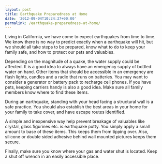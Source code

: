 ```yaml
---
layout: post
title: Earthquake Preparedness at Home
date: '2012-09-04T10:24:37+00:00'
permalink: /earthquake-preparedness-at-home/
---
```

Living in California, we have come to expect earthquakes from time to time. We know there is no way to predict exactly when a earthquake will hit, but we should all take steps to be prepared, know what to do to keep your family safe, and how to protect our pets and valuables.

Depending on the magnitude of a quake, the water supply could be affected. It is a good idea to always have an emergency supply of bottled water on hand. Other items that should be accessible in an emergency are flash lights, candles and a radio that runs on batteries. You may want to consider a generator or battery pack to recharge cell phones. If you have pets, keeping carriers handy is also a good idea. Make sure all family members know where to find these items.

During an earthquake, standing with your head facing a structural wall is a safe practice. You should also establish the best areas in your home for your family to take cover, and have escape routes identified.

A simple and inexpensive way help prevent breakage of valuables like crystal, glass figurines etc. is earthquake putty. You simply apply a small amount to base of these items. This keeps them from tipping over. Also, silicone or double sided adhesive behind wall mounted pictures keeps them secure.

Finally, make sure you know where your gas and water shut is located. Keep a shut off wrench in an easily accessible place.
